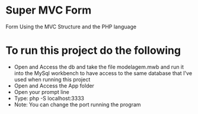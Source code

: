 # Super MVC Form
 Form Using the MVC Structure and the PHP language


# To run this project do the following
<ul>
    <li>Open and Access the db and take the file modelagem.mwb and run it into the MySql workbench to have access to the same database that I've used when running this project</li>
    <li>Open and Access the App folder</li>
    <li>Open your prompt line</li>
    <li>Type: php -S localhost:3333</li>
    <li>Note: You can change the port running the program</li>
</ul>